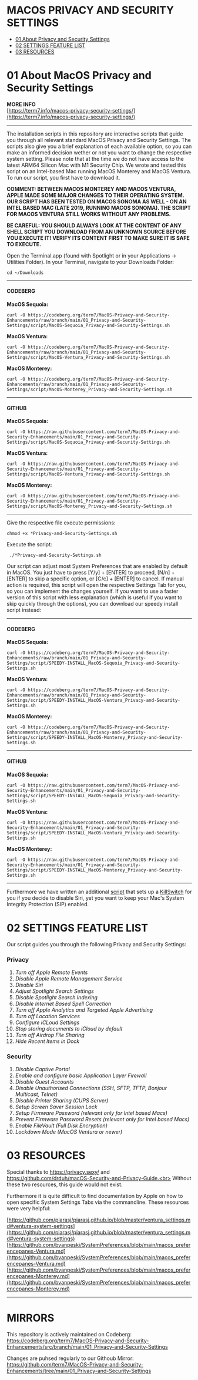 # MACOS PRIVACY AND SECURITY SETTINGS

- [01 About Privacy and Security Settings](#01-about-macos-privacy-and-security-settings)
- [02 SETTINGS FEATURE LIST](#02-settings-feature-list)
- [03 RESOURCES](#03-resoures)


# 01 About MacOS Privacy and Security Settings

**MORE INFO**<br>
[https://term7.info/macos-privacy-security-settings/](https://term7.info/macos-privacy-security-settings/)

* * *

The installation scripts in this repository are interactive scripts that guide you through all relevant standard MacOS Privacy and Security Settings. The scripts also give you a brief explanation of each available option, so you can make an informed decision wether or not you want to change the respective system setting. Please note that at the time we do not have access to the latest ARM64 Silicon Mac with M1 Security Chip. We wrote and tested this script on an Intel-based Mac running MacOS Monterey and MacOS Ventura. To run our script, you first have to download it.

**COMMENT: BETWEEN MACOS MONTEREY AND MACOS VENTURA, APPLE MADE SOME MAJOR CHANGES TO THEIR OPERATING SYSTEM. OUR SCRIPT HAS BEEN TESTED ON MACOS SONOMA AS WELL - ON AN INTEL BASED MAC (LATE 2019, RUNNING MACOS SONOMA). THE SCRIPT FOR MACOS VENTURA STILL WORKS WITHOUT ANY PROBLEMS.**

**BE CAREFUL: YOU SHOULD ALWAYS LOOK AT THE CONTENT OF ANY SHELL SCRIPT YOU DOWNLOAD FROM AN UNKNOWN SOURCE BEFORE YOU EXECUTE IT! VERIFY ITS CONTENT FIRST TO MAKE SURE IT IS SAFE TO EXECUTE.**

Open the Terminal.app (found with Spotlight or in your Applications -> Utilities Folder).
In your Terminal, navigate to your Downloads Folder:
```
cd ~/Downloads
```

* * *

#### CODEBERG

**MacOS Sequoia:**
```
curl -O https://codeberg.org/term7/MacOS-Privacy-and-Security-Enhancements/raw/branch/main/01_Privacy-and-Security-Settings/script/MacOS-Sequoia_Privacy-and-Security-Settings.sh
```

**MacOS Ventura:**
```
curl -O https://codeberg.org/term7/MacOS-Privacy-and-Security-Enhancements/raw/branch/main/01_Privacy-and-Security-Settings/script/MacOS-Ventura_Privacy-and-Security-Settings.sh
```

**MacOS Monterey:**
```
curl -O https://codeberg.org/term7/MacOS-Privacy-and-Security-Enhancements/raw/branch/main/01_Privacy-and-Security-Settings/script/MacOS-Monterey_Privacy-and-Security-Settings.sh
```

* * *

#### GITHUB

**MacOS Sequoia:**
```
curl -O https://raw.githubusercontent.com/term7/MacOS-Privacy-and-Security-Enhancements/main/01_Privacy-and-Security-Settings/script/MacOS-Sequoia_Privacy-and-Security-Settings.sh
```

**MacOS Ventura:**
```
curl -O https://raw.githubusercontent.com/term7/MacOS-Privacy-and-Security-Enhancements/main/01_Privacy-and-Security-Settings/script/MacOS-Ventura_Privacy-and-Security-Settings.sh
```

**MacOS Monterey:**
```
curl -O https://raw.githubusercontent.com/term7/MacOS-Privacy-and-Security-Enhancements/main/01_Privacy-and-Security-Settings/script/MacOS-Monterey_Privacy-and-Security-Settings.sh
```

* * *

Give the respective file execute permissions:
```
chmod +x *Privacy-and-Security-Settings.sh
```

Execute the script:
```
 ./*Privacy-and-Security-Settings.sh
 ```


Our script can adjust most System Preferences that are enabled by default in MacOS. You just have to press [Y/y] + [ENTER] to proceed, [N/n] + [ENTER] to skip a specific option, or [C/c] + [ENTER] to cancel. If manual action is required, this script will open the respective Settings Tab for you, so you can implement the changes yourself. If you want to use a faster version of this script with less explanation (which is useful if you want to skip quickly through the options), you can download our speedy install script instead:

* * *

#### CODEBERG

**MacOS Sequoia:**
```
curl -O https://codeberg.org/term7/MacOS-Privacy-and-Security-Enhancements/raw/branch/main/01_Privacy-and-Security-Settings/script/SPEEDY-INSTALL_MacOS-Sequoia_Privacy-and-Security-Settings.sh
```

**MacOS Ventura:**
```
curl -O https://codeberg.org/term7/MacOS-Privacy-and-Security-Enhancements/raw/branch/main/01_Privacy-and-Security-Settings/script/SPEEDY-INSTALL_MacOS-Ventura_Privacy-and-Security-Settings.sh
```

**MacOS Monterey:**
```
curl -O https://codeberg.org/term7/MacOS-Privacy-and-Security-Enhancements/raw/branch/main/01_Privacy-and-Security-Settings/script/SPEEDY-INSTALL_MacOS-Monterey_Privacy-and-Security-Settings.sh
```

* * *

#### GITHUB

**MacOS Sequoia:**
```
curl -O https://raw.githubusercontent.com/term7/MacOS-Privacy-and-Security-Enhancements/main/01_Privacy-and-Security-Settings/script/SPEEDY-INSTALL_MacOS-Sequoia_Privacy-and-Security-Settings.sh
```

**MacOS Ventura:**
```
curl -O https://raw.githubusercontent.com/term7/MacOS-Privacy-and-Security-Enhancements/main/01_Privacy-and-Security-Settings/script/SPEEDY-INSTALL_MacOS-Ventura_Privacy-and-Security-Settings.sh
```

**MacOS Monterey:**
```
curl -O https://raw.githubusercontent.com/term7/MacOS-Privacy-and-Security-Enhancements/main/01_Privacy-and-Security-Settings/script/SPEEDY-INSTALL_MacOS-Monterey_Privacy-and-Security-Settings.sh
```

* * *

Furthermore we have written an additional [script](../02_Kill-Siri/script/kill-siri.sh) that sets up a [KillSwitch](../02_Kill-Siri/Readme.md) for you if you decide to disable Siri, yet you want to keep your Mac's System Integrity Protection (SIP) enabled.

# 02 SETTINGS FEATURE LIST

Our script guides you through the following Privacy and Security Settings:

### Privacy

01) <i>Turn off Apple Remote Events</i>
02) <i>Disable Apple Remote Management Service</i>
03) <i>Disable Siri</i>
04) <i>Adjust Spotlight Search Settings</i>
05) <i>Disable Spotlight Search Indexing</i>
06) <i>Disable Internet Based Spell Correction</i>
07) <i>Turn off Apple Analytics and Targeted Apple Advertising</i>
08) <i>Turn off Location Services</i>
09) <i>Configure iCLoud Settings</i>
10) <i>Stop storing documents to iCloud by default</i>
11) <i>Turn off Airdrop File Sharing</i>
12) <i>Hide Recent Items in Dock</i>

### Security

01) <i>Disable Captive Portal</i>
02) <i>Enable and configure basic Application Layer Firewall</i>
03) <i>Disable Guest Accounts</i>
04) <i>Disable Unauthorised Connections (SSH, SFTP, TFTP, Bonjour Multicast, Telnet)</i>
05) <i>Disable Printer Sharing (CUPS Server)</i>
06) <i>Setup Screen Saver Session Lock</i>
07) <i>Setup Firmware Password (relevant only for Intel based Macs)</i></i>
08) <i>Prevent Firmware Password Resets (relevant only for Intel based Macs)</i>
09) <i>Enable FileVault (Full Disk Encryption)</i>
10) <i>Lockdown Mode (MacOS Ventura or newer)</i>

# 03 RESOURCES

Special thanks to https://privacy.sexy/ and https://github.com/drduh/macOS-Security-and-Privacy-Guide.<br>
Without these two resources, this guide would not exist.

Furthermore it is quite difficult to find documentation by Apple on how to open specific System Settings Tabs via the commandline. These resources were very helpful:

[https://github.com/piarasj/piarasj.github.io/blob/master/ventura_settings.md#ventura-system-settings](https://github.com/piarasj/piarasj.github.io/blob/master/ventura_settings.md#ventura-system-settings)<br>
[https://github.com/bvanpeski/SystemPreferences/blob/main/macos_preferencepanes-Ventura.md](https://github.com/bvanpeski/SystemPreferences/blob/main/macos_preferencepanes-Ventura.md)<br>
[https://github.com/bvanpeski/SystemPreferences/blob/main/macos_preferencepanes-Monterey.md](https://github.com/bvanpeski/SystemPreferences/blob/main/macos_preferencepanes-Monterey.md)

***

# **MIRRORS**

This repository is actively maintained on Codeberg:<br>
https://codeberg.org/term7/MacOS-Privacy-and-Security-Enhancements/src/branch/main/01_Privacy-and-Security-Settings

Changes are puhsed regularly to our Githoub Mirror:<br>
https://github.com/term7/MacOS-Privacy-and-Security-Enhancements/tree/main/01_Privacy-and-Security-Settings